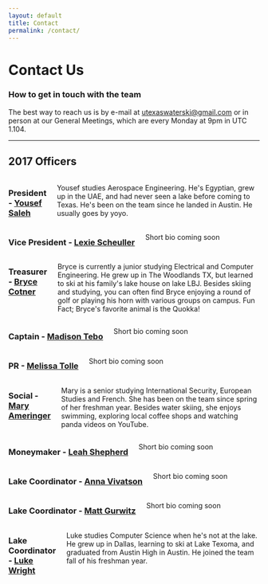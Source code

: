 ```yaml
---
layout: default 
title: Contact
permalink: /contact/
---
```

<div class="Contact">
  <div class="page-head" style="background-image:url({{site.url}}/assets/images/contact-head.jpg)">
    <div class="head-content">
      <h1>Contact Us</h1>
      <h3>How to get in touch with the team</h3>
    </div>
  </div>
  <div class="container">
    <div class="page-section">
      <p>The best way to reach us is by e-mail at <a href="mailto:utexaswaterski@gmail.com">utexaswaterski@gmail.com</a> or in person at our General Meetings, which are every Monday at 9pm in UTC 1.104.</p>
    </div>
    <hr>
    <div class="page-section">
      <h2>2017 Officers</h2>
      <div class="row officer">
        <div class="three columns">
          <div class="officer-image" style="background-image: url({{site.url}}/assets/images/members/yoyo.jpg)"></div>
        </div>
        <div class="nine columns">
          <h3>President - <a href="mailto:ysaleh@utexas.edu">Yousef Saleh</a></h3>
          <p>Yousef studies Aerospace Engineering. He's Egyptian, grew up in the UAE, and had never seen a lake before coming to Texas. He's been on the team since he landed in Austin. He usually goes by yoyo.</p>
        </div>
      </div>
      <div class="row officer">
        <div class="three columns">
          <div class="officer-image" style="background-image: url({{site.url}}/assets/images/members/lexie.jpg)"></div>
        </div>
        <div class="nine columns">
          <h3>Vice President - <a href="mailto:lexieschueller82@gmail.com">Lexie Scheuller</a></h3>
          <p>Short bio coming soon</p>
        </div>
      </div>
      <div class="row officer">
        <div class="three columns">
          <div class="officer-image" style="background-image: url({{site.url}}/assets/images/members/bryce.jpg)"></div>
        </div>
        <div class="nine columns">
          <h3>Treasurer - <a href="mailto:brycecot@utexas.edu">Bryce Cotner</a></h3>
          <p>Bryce is currently a junior studying Electrical and Computer Engineering. He grew up in The Woodlands TX, but learned to ski at his family's lake house on lake LBJ. Besides skiing and studying, you can often find Bryce enjoying a round of golf or playing his horn with various groups on campus. Fun Fact; Bryce's favorite animal is the Quokka!</p>
        </div>
      </div>
      <div class="row officer">
        <div class="three columns">
          <div class="officer-image" style="background-image: url({{site.url}}/assets/images/members/madison.jpg)"></div>
        </div>
        <div class="nine columns">
          <h3>Captain - <a href="mailto:Mtebo5321@gmail.com">Madison Tebo</a></h3>
          <p>Short bio coming soon</p>
        </div>
      </div>
      <div class="row officer">
        <div class="three columns">
          <div class="officer-image" style="background-image: url({{site.url}}/assets/images/members/melissa.jpg)"></div>
        </div>
        <div class="nine columns">
          <h3>PR - <a href="mailto:tolle_melissa@yahoo.com">Melissa Tolle</a></h3>
          <p>Short bio coming soon</p>
        </div>
      </div>
      <div class="row officer">
        <div class="three columns">
          <div class="officer-image" style="background-image: url({{site.url}}/assets/images/members/mary.jpg)"></div>
        </div>
        <div class="nine columns">
          <h3>Social - <a href="mailto:mary.ameringer@utexas.edu">Mary Ameringer</a></h3>
          <p>Mary is a senior studying International Security, European Studies and French. She has been on the team since spring of her freshman year. Besides water skiing, she enjoys swimming, exploring local coffee shops and watching panda videos on YouTube.</p>
        </div>
      </div>
      <div class="row officer">
        <div class="three columns">
          <div class="officer-image" style="background-image: url({{site.url}}/assets/images/members/leah.jpg)"></div>
        </div>
        <div class="nine columns">
          <h3>Moneymaker - <a href="mailto:leahshep@gmail.com">Leah Shepherd</a></h3>
          <p>Short bio coming soon</p>
        </div>
      </div>
      <div class="row officer">
        <div class="three columns">
          <div class="officer-image" style="background-image: url({{site.url}}/assets/images/members/anna.jpg)"></div>
        </div>
        <div class="nine columns">
          <h3>Lake Coordinator - <a href="mailto:annavivatson@yahoo.com">Anna Vivatson</a></h3>
          <p>Short bio coming soon</p>
        </div>
      </div>
      <div class="row officer">
        <div class="three columns">
          <div class="officer-image" style="background-image: url({{site.url}}/assets/images/members/matt.jpg)"></div>
        </div>
        <div class="nine columns">
          <h3>Lake Coordinator - <a href="mailto:mbgurwitz@gmail.com">Matt Gurwitz</a></h3>
          <p>Short bio coming soon</p>
        </div>
      </div>
      <div class="row officer">
        <div class="three columns">
          <div class="officer-image" style="background-image: url({{site.url}}/assets/images/members/luke.jpg)"></div>
        </div>
        <div class="nine columns">
          <h3>Lake Coordinator - <a href="mailto:lukewright@utexas.edu">Luke Wright</a></h3>
          <p>Luke studies Computer Science when he's not at the lake. He grew up in Dallas, learning to ski at Lake Texoma, and graduated from Austin High in Austin. He joined the team fall of his freshman year.</p>
        </div>
      </div>
    </div>
  </div>
</div>
